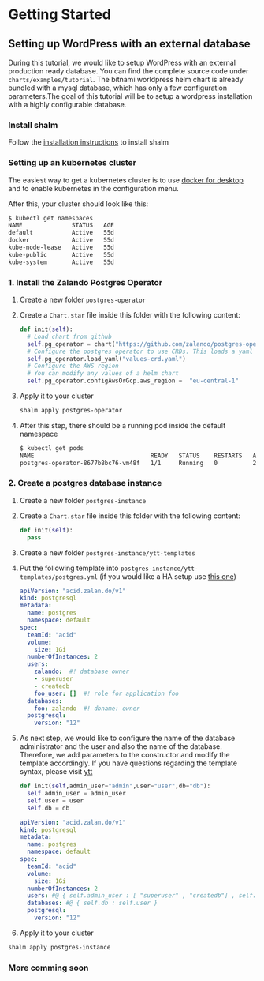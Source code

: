 # Getting Started

## Setting up WordPress with an external database

During this tutorial, we would like to setup WordPress with an external production ready database. You can find the complete source code under `charts/examples/tutorial`.
The bitnami worldpress helm chart is already bundled with a mysql database, which has only a few configuration parameters.The goal of this tutorial will be to
setup a wordpress installation with a highly configurable database.

### Install shalm

Follow the [installation instructions](installation.md) to install shalm

### Setting up an kubernetes cluster

The easiest way to get a kubernetes cluster is to use [docker for desktop](https://www.docker.com/products/docker-desktop) and to enable kubernetes in the configuration menu.

After this, your cluster should look like this:

```bash
$ kubectl get namespaces
NAME              STATUS   AGE
default           Active   55d
docker            Active   55d
kube-node-lease   Active   55d
kube-public       Active   55d
kube-system       Active   55d
```

### 1. Install the Zalando Postgres Operator

1. Create a new folder `postgres-operator`
2. Create a `Chart.star` file inside this folder with the following content:

    ```python
    def init(self):
      # Load chart from github
      self.pg_operator = chart("https://github.com/zalando/postgres-operator/archive/v1.4.0.zip#charts/postgres-operator")
      # Configure the postgres operator to use CRDs. This loads a yaml located in the same directory as the chart
      self.pg_operator.load_yaml("values-crd.yaml")
      # Configure the AWS region
      # You can modify any values of a helm chart
      self.pg_operator.configAwsOrGcp.aws_region =  "eu-central-1" 
    ```

3. Apply it to your cluster

    ```bash
    shalm apply postgres-operator
    ```

4. After this step, there should be a running pod inside the default namespace

    ```bash
    $ kubectl get pods
    NAME                                 READY   STATUS    RESTARTS   AGE
    postgres-operator-8677b8bc76-vm48f   1/1     Running   0          29s
    ```

### 2. Create a postgres database instance

1. Create a new folder `postgres-instance`
2. Create a `Chart.star` file inside this folder with the following content:

    ```python
    def init(self):
      pass
    ```

3. Create a new folder `postgres-instance/ytt-templates`
4. Put the following template into `postgres-instance/ytt-templates/postgres.yml` (if you would like a HA setup use [this one](https://github.com/zalando/postgres-operator/blob/master/manifests/complete-postgres-manifest.yaml))

    ```yaml
    apiVersion: "acid.zalan.do/v1"
    kind: postgresql
    metadata:
      name: postgres
      namespace: default
    spec:
      teamId: "acid"
      volume:
        size: 1Gi
      numberOfInstances: 2
      users:
        zalando:  #! database owner
        - superuser
        - createdb
        foo_user: []  #! role for application foo
      databases:
        foo: zalando  #! dbname: owner
      postgresql:
        version: "12"
    ```

5. As next step, we would like to configure the name of the database administrator and the user and also the name of the database. Therefore, we add parameters to the constructor and modify the template accordingly. If you have questions regarding the template syntax, please visit [ytt](https://get-ytt.io/)


    ```python
    def init(self,admin_user="admin",user="user",db="db"):
      self.admin_user = admin_user
      self.user = user
      self.db = db
    ```

    ```yaml
    apiVersion: "acid.zalan.do/v1"
    kind: postgresql
    metadata:
      name: postgres
      namespace: default
    spec:
      teamId: "acid"
      volume:
        size: 1Gi
      numberOfInstances: 2
      users: #@ { self.admin_user : [ "superuser" , "createdb"] , self.user : [] }
      databases: #@ { self.db : self.user }
      postgresql:
        version: "12"
    ```

6. Apply it to your cluster

  ```bash
  shalm apply postgres-instance
  ```

### More comming soon